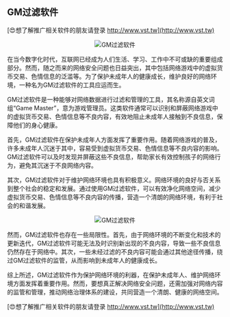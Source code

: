 ## **GM过滤软件**

[😍想了解推广相关软件的朋友请登录 http://www.vst.tw](http://www.vst.tw)

 <center><img src="https://vst.tw/MP4/tuiguang/png/7.png" alt="GM过滤软件"></center>

在当今数字化时代，互联网已经成为人们生活、学习、工作中不可或缺的重要组成部分。然而，随之而来的网络安全问题也日益突出，其中包括网络游戏中的虚拟货币交易、色情信息的泛滥等。为了保护未成年人的健康成长，维护良好的网络环境，一种名为GM过滤软件的工具应运而生。

GM过滤软件是一种能够对网络数据进行过滤和管理的工具，其名称源自英文词组“Game Master”，意为游戏管理员。这类软件通常可以识别和屏蔽网络游戏中的虚拟货币交易、色情信息等不良内容，有效地阻止未成年人接触到不良信息，保障他们的身心健康。

首先，GM过滤软件在保护未成年人方面发挥了重要作用。随着网络游戏的普及，许多未成年人沉迷于其中，容易受到虚拟货币交易、色情信息等不良内容的影响。GM过滤软件可以及时发现并屏蔽这些不良信息，帮助家长有效控制孩子的网络行为，避免其沉迷于不良网络内容。

其次，GM过滤软件对于维护网络环境也具有积极意义。网络环境的良好与否关系到整个社会的稳定和发展。通过使用GM过滤软件，可以有效净化网络空间，减少虚拟货币交易、色情信息等不良内容的传播，营造一个清朗的网络环境，有利于社会的和谐发展。

 <center><img src="https://vst.tw/MP4/tuiguang/png/4.png" alt="GM过滤软件"></center>

然而，GM过滤软件也存在一些局限性。首先，由于网络环境的不断变化和技术的更新迭代，GM过滤软件可能无法及时识别新出现的不良内容，导致一些不良信息仍然存在于网络中。其次，一些未经过滤的不良内容可能会通过其他途径传播，绕过GM过滤软件的监管，从而影响到未成年人的健康成长。

综上所述，GM过滤软件作为保护网络环境的利器，在保护未成年人、维护网络环境方面发挥着重要作用。然而，要想真正解决网络安全问题，还需加强对网络内容的监管和管理，推动网络治理体系的建设，共同营造一个清朗、健康的网络空间。

[😍想了解推广相关软件的朋友请登录 http://www.vst.tw](http://www.vst.tw)



